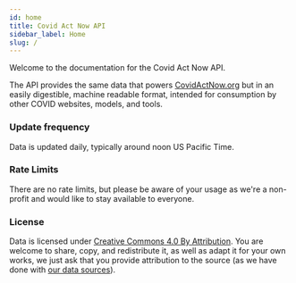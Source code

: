 ```yaml
---
id: home
title: Covid Act Now API
sidebar_label: Home
slug: /
---
```


Welcome to the documentation for the Covid Act Now API. 

The API provides the same data that powers [CovidActNow.org](https://covidactnow.org) 
but in an easily digestible, machine readable format, intended for consumption by other COVID websites, models, and tools. 

### Update frequency

Data is updated daily, typically around noon US Pacific Time.

### Rate Limits

There are no rate limits, but please be aware of your usage as we're a non-profit and would like to stay available to everyone.

### License

Data is licensed under [Creative Commons 4.0 By Attribution](https://creativecommons.org/licenses/by/4.0/). You are welcome to share, copy, and redistribute it, as well as adapt it for your own works, we just ask that you provide attribution to the source (as we have done with [our data sources](https://github.com/covid-projections/covid-data-public#date-sources-for-current--future-use)).
